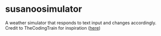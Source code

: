 # susanoosimulator
A weather simulator that responds to text input and changes accordingly.
Credit to TheCodingTrain for inspiration ([here](https://thecodingtrain.com/CodingChallenges/004-purplerain.html))
